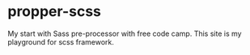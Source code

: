 # propper-scss
 My start with Sass pre-processor with free code camp.
 This site is my playground for scss framework.